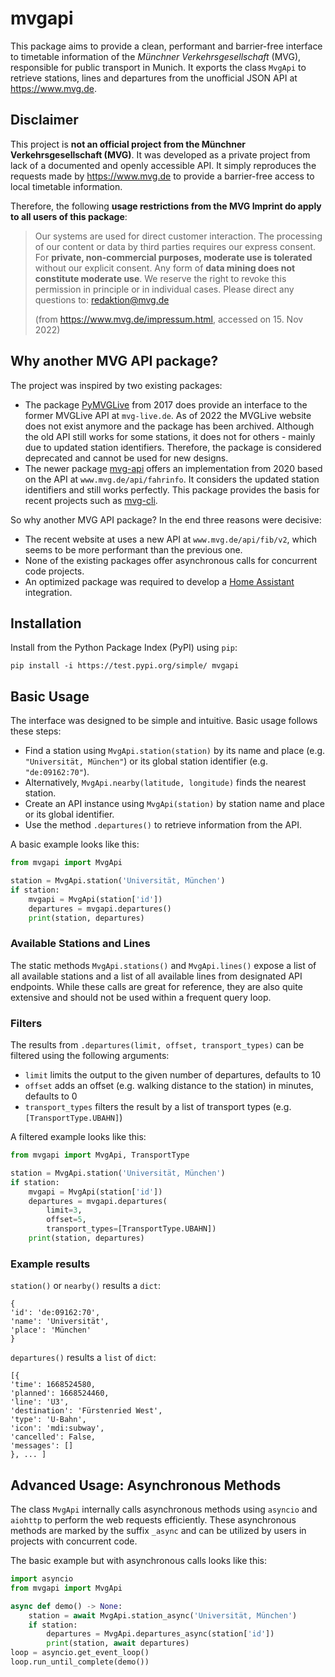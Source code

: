 # mvgapi

This package aims to provide a clean, performant and barrier-free interface to timetable information of the *Münchner Verkehrsgesellschaft* (MVG), responsible for public transport in Munich. It exports the class `MvgApi` to retrieve stations, lines and departures from the unofficial JSON API at https://www.mvg.de.

## Disclaimer

This project is **not an official project from the Münchner Verkehrsgesellschaft (MVG)**. It was developed as a private project from lack of a documented and openly accessible API. It simply reproduces the requests made by https://www.mvg.de to provide a barrier-free access to local timetable information.

Therefore, the following **usage restrictions from the MVG Imprint do apply to all users of this package**:

> Our systems are used for direct customer interaction. The processing of our content or data by third parties requires our express consent. For **private, non-commercial purposes, moderate use is tolerated** without our explicit consent. Any form of **data mining does not constitute moderate use**. We reserve the right to revoke this permission in principle or in individual cases. Please direct any questions to: redaktion@mvg.de
> 
> (from https://www.mvg.de/impressum.html, accessed on 15. Nov 2022)

## Why another MVG API package?

The project was inspired by two existing packages:
- The package [PyMVGLive](https://pypi.org/project/PyMVGLive) from 2017 does provide an interface to the former MVGLive API at `mvg-live.de`. As of 2022 the MVGLive website does not exist anymore and the package has been archived. Although the old API still works for some stations, it does not for others - mainly due to updated station identifiers. Therefore, the package is considered deprecated and cannot be used for new designs.
- The newer package [mvg-api](https://pypi.org/project/mvg-api) offers an implementation from 2020 based on the API at `www.mvg.de/api/fahrinfo`. It considers the updated station identifiers and still works perfectly. This package provides the basis for recent projects such as [mvg-cli](https://pypi.org/project/mvg-cli).

So why another MVG API package? In the end three reasons were decisive:
- The recent website at uses a new API at `www.mvg.de/api/fib/v2`, which seems to be more performant than the previous one.
- None of the existing packages offer asynchronous calls for concurrent code projects.
- An optimized package was required to develop a [Home Assistant](https://www.home-assistant.io) integration.

## Installation

Install from the Python Package Index (PyPI) using `pip`:
```
pip install -i https://test.pypi.org/simple/ mvgapi
```

## Basic Usage

The interface was designed to be simple and intuitive. Basic usage follows these steps:
- Find a station using `MvgApi.station(station)` by its name and place (e.g. `"Universität, München"`) or its global station identifier (e.g. `"de:09162:70"`).
- Alternatively, `MvgApi.nearby(latitude, longitude)` finds the nearest station.
- Create an API instance using `MvgApi(station)` by station name and place or its global identifier.
- Use the method `.departures()` to retrieve information from the API.

A basic example looks like this:

```python
from mvgapi import MvgApi

station = MvgApi.station('Universität, München')
if station:
    mvgapi = MvgApi(station['id'])
    departures = mvgapi.departures()
    print(station, departures)
```

### Available Stations and Lines

The static methods `MvgApi.stations()` and `MvgApi.lines()` expose a list of all available stations and a list of all available lines from designated API endpoints. While these calls are great for reference, they are also quite extensive and should not be used within a frequent query loop.

### Filters

The results from `.departures(limit, offset, transport_types)` can be filtered using the following arguments:

- `limit` limits the output to the given number of departures, defaults to 10
- `offset` adds an offset (e.g. walking distance to the station) in minutes, defaults to 0
- `transport_types` filters the result by a list of transport types (e.g. `[TransportType.UBAHN]`)

A filtered example looks like this:

```python
from mvgapi import MvgApi, TransportType

station = MvgApi.station('Universität, München')
if station:
    mvgapi = MvgApi(station['id'])
    departures = mvgapi.departures(
        limit=3,
        offset=5,
        transport_types=[TransportType.UBAHN])
    print(station, departures)
```

### Example results

`station()` or `nearby()` results a `dict`:
```
{ 
'id': 'de:09162:70', 
'name': 'Universität', 
'place': 'München'
}
```
`departures()` results a `list` of `dict`:
```
[{
'time': 1668524580,
'planned': 1668524460,
'line': 'U3',
'destination': 'Fürstenried West',
'type': 'U-Bahn',
'icon': 'mdi:subway',
'cancelled': False,
'messages': []
}, ... ]
```

## Advanced Usage: Asynchronous Methods

The class `MvgApi` internally calls asynchronous methods using `asyncio` and `aiohttp` to perform the web requests efficiently. These asynchronous methods are marked by the suffix `_async` and can be utilized by users in projects with concurrent code.

The basic example but with asynchronous calls looks like this:

```python
import asyncio
from mvgapi import MvgApi

async def demo() -> None:
    station = await MvgApi.station_async('Universität, München')
    if station:
        departures = MvgApi.departures_async(station['id'])
        print(station, await departures)
loop = asyncio.get_event_loop()
loop.run_until_complete(demo())
```
